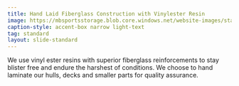```yaml
---
title: Hand Laid Fiberglass Construction with Vinylester Resin
image: https://mbsportsstorage.blob.core.windows.net/website-images/standards/fiberglass.jpg
caption-style: accent-box narrow light-text
tag: standard
layout: slide-standard
---
```

We use vinyl ester resins with superior fiberglass reinforcements to stay blister free and endure the harshest of conditions.  We choose to hand laminate our hulls, decks and smaller parts  for quality assurance.
